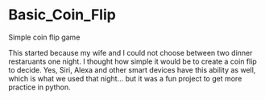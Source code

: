 # Basic_Coin_Flip
Simple coin flip game

This started because my wife and I could not choose between two dinner restaruants one night. I thought how simple it would be to create a coin flip to decide. Yes, Siri, Alexa and other smart devices have this ability as well, which is what we used that night... but it was a fun project to get more practice in python.
